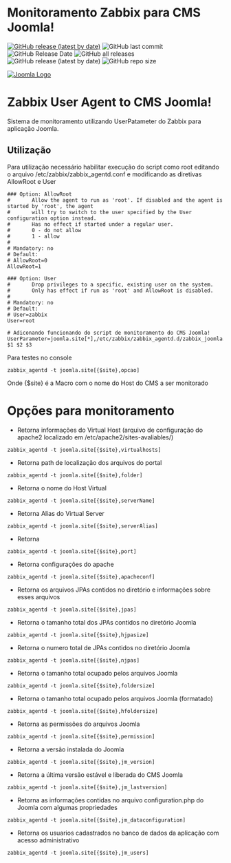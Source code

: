 # Monitoramento Zabbix para CMS Joomla!


<a href="https://github.com/bitts/zabbix_joomla"><img alt="GitHub release (latest by date)" src="https://img.shields.io/github/v/release/bitts/zabbix_joomla"></a>
<img alt="GitHub last commit" src="https://img.shields.io/github/last-commit/bitts/zabbix_joomla">
<img alt="GitHub Release Date" src="https://img.shields.io/github/release-date/bitts/zabbix_joomla">
<img alt="GitHub all releases" src="https://img.shields.io/github/downloads/bitts/zabbix_joomla/total">
<img alt="GitHub release (latest by date)" src="https://img.shields.io/github/downloads/bitts/zabbix_joomla/1.0v/total">
<img alt="GitHub repo size" src="https://img.shields.io/github/repo-size/bitts/zabbix_joomla">
<!-- img alt="Packagist License (custom server)" src="https://img.shields.io/packagist/l/bitts/zabbix_joomla" -->

<p align="left"><a href="https://downloads.joomla.org" target="_blank" rel="noopener noreferrer"><img src="https://downloads.joomla.org/images/homepage/joomla-logo.png" alt="Joomla Logo"></a></p>



# Zabbix User Agent to CMS Joomla!

Sistema de monitoramento utilizando UserPatameter do Zabbix para aplicação Joomla.

## Utilização

Para utilização necessário habilitar execução do script como root editando o arquivo /etc/zabbix/zabbix_agentd.conf e modificando as diretivas AllowRoot e User
```
### Option: AllowRoot
#       Allow the agent to run as 'root'. If disabled and the agent is started by 'root', the agent
#       will try to switch to the user specified by the User configuration option instead.
#       Has no effect if started under a regular user.
#       0 - do not allow
#       1 - allow
#
# Mandatory: no
# Default:
# AllowRoot=0
AllowRoot=1

### Option: User
#       Drop privileges to a specific, existing user on the system.
#       Only has effect if run as 'root' and AllowRoot is disabled.
#
# Mandatory: no
# Default:
# User=zabbix
User=root

# Adiconando funcionando do script de monitoramento do CMS Joomla!
UserParameter=joomla.site[*],/etc/zabbix/zabbix_agentd.d/zabbix_joomla.php $1 $2 $3

```



Para testes no console
```
zabbix_agentd -t joomla.site[{$site},opcao]
```
Onde {$site} é a Macro com o nome do Host do CMS a ser monitorado


# Opções para monitoramento

- Retorna informações do Virtual Host (arquivo de configuração do apache2 localizado em /etc/apache2/sites-avaliables/)
```
zabbix_agentd -t joomla.site[{$site},virtualhosts]
```

- Retorna path de localização dos arquivos do portal
```
zabbix_agentd -t joomla.site[{$site},folder]
```

- Retorna o nome do Host Virtual
```
zabbix_agentd -t joomla.site[{$site},serverName]
```

- Retorna Alias do Virtual Server
```
zabbix_agentd -t joomla.site[{$site},serverAlias]
```

- Retorna 
```
zabbix_agentd -t joomla.site[{$site},port]
```

- Retorna configurações do apache
```
zabbix_agentd -t joomla.site[{$site},apacheconf]
```
- Retorna os arquivos JPAs contidos no diretório e informações sobre esses arquivos
```
zabbix_agentd -t joomla.site[{$site},jpas]
```

- Retorna o tamanho total dos JPAs contidos no diretório Joomla
```
zabbix_agentd -t joomla.site[{$site},hjpasize]
```

- Retorna o numero total de JPAs contidos no diretório Joomla

```
zabbix_agentd -t joomla.site[{$site},njpas]
```

- Retorna o tamanho total ocupado pelos arquivos Joomla
```
zabbix_agentd -t joomla.site[{$site},foldersize]
```

- Retorna o tamanho total ocupado pelos arquivos Joomla (formatado)
```
zabbix_agentd -t joomla.site[{$site},hfoldersize]
```

- Retorna as permissões do arquivos Joomla
```
zabbix_agentd -t joomla.site[{$site},permission]
```

- Retorna a versão instalada do Joomla
```
zabbix_agentd -t joomla.site[{$site},jm_version]
```

- Retorna a última versão estável e liberada do CMS Joomla
```
zabbix_agentd -t joomla.site[{$site},jm_lastversion]
```

- Retorna as informações contidas no arquivo configuration.php do Joomla com algumas propriedades
```
zabbix_agentd -t joomla.site[{$site},jm_dataconfiguration]
```

- Retorna os usuarios cadastrados no banco de dados da aplicação com acesso administrativo
```
zabbix_agentd -t joomla.site[{$site},jm_users]
```
